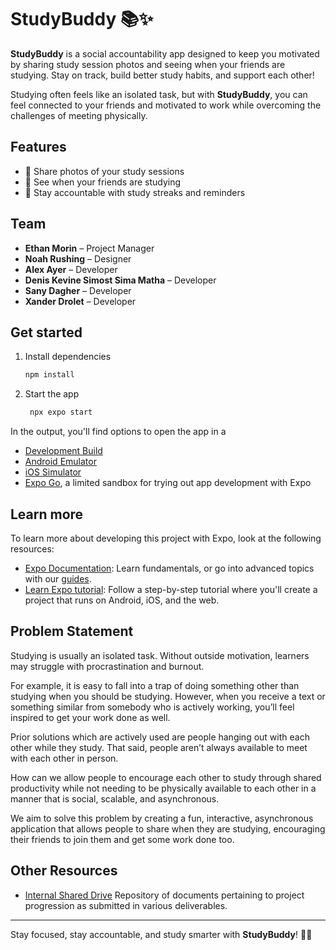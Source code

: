 # StudyBuddy 📚✨

 **StudyBuddy** is a social accountability app designed to keep you motivated by sharing study session photos and seeing when your friends are studying. Stay on track, build better study habits, and support each other!

 Studying often feels like an isolated task, but with **StudyBuddy**, you can feel connected to your friends and motivated to work while overcoming the challenges of meeting physically.

 ## Features
 - 📸 Share photos of your study sessions
 - 👀 See when your friends are studying
 - 🔔 Stay accountable with study streaks and reminders

 ## Team
 - **Ethan Morin** – Project Manager
 - **Noah Rushing** – Designer
 - **Alex Ayer** – Developer
 - **Denis Kevine Simost Sima Matha** – Developer
 - **Sany Dagher** – Developer
 - **Xander Drolet** – Developer

## Get started

 1. Install dependencies

    ```bash
    npm install
    ```

 2. Start the app

    ```bash
     npx expo start
    ```

 In the output, you'll find options to open the app in a

 - [Development Build](https://docs.expo.dev/develop/development-builds/introduction/)
 - [Android Emulator](https://docs.expo.dev/workflow/android-studio-emulator/)
 - [iOS Simulator](https://docs.expo.dev/workflow/ios-simulator/)
 - [Expo Go](https://expo.dev/go), a limited sandbox for trying out app development with Expo

## Learn more

 To learn more about developing this project with Expo, look at the following resources:

 - [Expo Documentation](https://docs.expo.dev/): Learn fundamentals, or go into advanced topics with our [guides](https://docs.expo.dev/guides).
 - [Learn Expo tutorial](https://docs.expo.dev/tutorial/introduction/): Follow a step-by-step tutorial where you'll create a project that runs on Android, iOS, and the web.

## Problem Statement

Studying is usually an isolated task. Without outside motivation, learners may struggle with procrastination and burnout. 

For example, it is easy to fall into a trap of doing something other than studying when you should be studying. However, when you receive a text or something similar from somebody who is actively working, you’ll feel inspired to get your work done as well.

Prior solutions which are actively used are people hanging out with each other while they study. That said, people aren’t always available to meet with each other in person.

How can we allow people to encourage each other to study through shared productivity while not needing to be physically available to each other in a manner that is social, scalable, and asynchronous.

We aim to solve this problem by creating a fun, interactive, asynchronous application that allows people to share when they are studying, encouraging their friends to join them and get some work done too.

## Other Resources

- [Internal Shared Drive](https://drive.google.com/drive/folders/0AGdYuYFQqZ_1Uk9PVA) Repository of documents pertaining to project progression as submitted in various deliverables.

 ---
 Stay focused, stay accountable, and study smarter with **StudyBuddy**! 🚀📖
